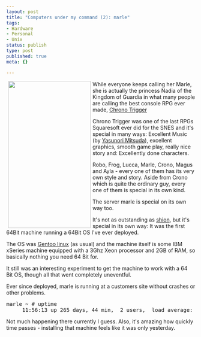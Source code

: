 ```yaml
---
layout: post
title: "Computers under my command (2): marle"
tags:
- Hardware
- Personal
- Unix
status: publish
type: post
published: true
meta: {}

---
```

<img width='220' height='393' border='0' hspace='5' align='left' src='http://www.gnegg.ch/uploads/marle2.jpg' alt='' />
<p>While everyone keeps calling her Marle, she is actually the princess Nadia of the Kingdom of Guardia in what many people are calling the best console RPG ever made, <a href="http://en.wikipedia.org/wiki/Chrono_Trigger">Chrono Trigger</a></p>
<p>Chrono Trigger was one of the last RPGs Squaresoft ever did for the SNES and it's special in many ways: Excellent Music (by <a href="http://www.procyon-studio.com/">Yasunori Mitsuda</a>), excellent graphics, smooth game play, really nice story and: Excellently done characters.</p>
<p>Robo, Frog, Lucca, Marle, Crono, Magus and Ayla - every one of them has its very own style and story. Aside from Crono which is quite the ordinary guy, every one of them is special in its own kind.</p>
<p>The server marle is special on its own way too.</p>
<p>It's not as outstanding as <a href="http://www.gnegg.ch/archives/291-Computers-under-my-command-Issue-1-shion.html">shion</a>, but it's special in its own way: It was the first 64Bit machine running a 64Bit OS I've ever deployed.</p>
<p>The OS was <a href="http://www.gentoo.org">Gentoo linux</a> (as usual) and the machine itself is some IBM xSeries machine equipped with a 3Ghz Xeon processor and 2GB of RAM, so basically nothing you need 64 Bit for.</p>
<p>It still was an interesting experiment to get the machine to work with a 64 Bit OS, though all that went completely uneventful.</p>
<p>Ever since deployed, marle is running at a customers site without crashes or other problems.</p>
<pre class="code">
marle ~ # uptime
     11:56:13 up 265 days, 44 min,  2 users,  load average: 0.00, 0.01, 0.00
</pre>
<p>Not much happening there currently I guess. Also, it's amazing how quickly time passes - installing that machine feels like it was only yesterday.</p>
